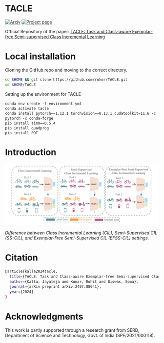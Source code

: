 # TACLE
[![Arxiv](https://img.shields.io/badge/arXiv-2407.08041-b31b1b)](https://arxiv.org/pdf/2407.08041)
[![Project page](https://img.shields.io/badge/Web-Project%20Page-green)](https://rokmr.github.io/tacle)

Official Repository of the paper: [TACLE: Task and Class-aware Exemplar-free Semi-supervised Class Incremental Learning](https://arxiv.org/pdf/2407.08041)


# Local installation

Cloning the GitHub repo and moving to the correct directory.

```bash
cd $HOME && git clone https://github.com/rokmr/TACLE.git
cd $HOME/TACLE
```

Setting up the environment for TACLE
```
conda env create -f environment.yml
conda activate tacle
conda install pytorch==1.12.1 torchvision==0.13.1 cudatoolkit=11.6 -c pytorch -c conda-forge
pip install timm==0.5.4
pip install quadprog
pip install POT
```



# Introduction

![TACLE Overview](assets/intro.png)

*Difference between Class Incremental Learning (CIL), Semi-Supervised CIL (SS-CIL), and Exemplar-Free Semi-Supervised CIL (EFSS-CIL) settings.*


# Citation
```bash 
@article{kalla2024tacle,
  title={TACLE: Task and Class-aware Exemplar-free Semi-supervised Class Incremental Learning},
  author={Kalla, Jayateja and Kumar, Rohit and Biswas, Soma},
  journal={arXiv preprint arXiv:2407.08041},
  year={2024}
}

```
# Acknowledgments
This work is partly supported through a research grant from SERB, Department of Science and Technology, Govt. of India (SPF/2021/000118).